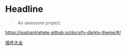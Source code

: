 # Headline

> An awesome project.

https://sushantrahate.github.io/docsify-darkly-theme/#/

[插件大全](https://www.itrma.com/75.html)
